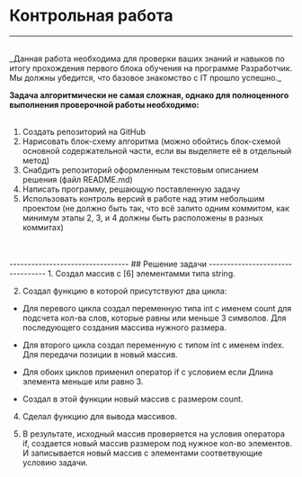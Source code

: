 #  Контрольная работа
--------------------------------------------
<br>
_Данная работа необходима для проверки ваших знаний и навыков по итогу прохождения первого блока обучения на программе Разработчик. Мы должны убедится, что базовое знакомство с IT прошло успешно._

<br>

__Задача алгоритмически не самая сложная, однако для полноценного выполнения проверочной работы необходимо:__
<br>
<br>

1. Создать репозиторий на GitHub
2. Нарисовать блок-схему алгоритма (можно обойтись блок-схемой основной содержательной части, если вы выделяете её в отдельный метод)
3. Снабдить репозиторий оформленным текстовым описанием решения (файл README.md)
4. Написать программу, решающую поставленную задачу
5. Использовать контроль версий в работе над этим небольшим проектом (не должно быть так, что всё залито одним коммитом, как минимум этапы 2, 3, и 4 должны быть расположены в разных коммитах)
<br>
<br>
---------------------------------
## Решение задачи
---------------------------------
1. Создал массив с [6] элементамми типа string.

2. Создал функцию в которой присутствуют два цикла:

- Для перевого цикла создал переменную типа int с именем count для подсчета кол-ва слов, которые равны или меньше 3 символов. Для последующего создания массива нужного размера.

- Для второго цикла создал переменную  с типом int c именем index. Для передачи позиции в новый массив. 

- Для обоих циклов применил оператор if с условием если Длина элемента меньше или равно 3.

- Создал в этой функции новый массив с размером count.

4. Сделал функцию для вывода массивов. 

5. В результате, исходный массив проверяется на условия оператора if, создается новый массив размером под нужное кол-во элементов. И записывается новый массив с элементами соответвующие условию задачи.


